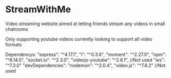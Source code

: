 # StreamWithMe
Video streaming website aimed at letting friends stream any videos 
in small chatrooms

Only supporting youtube videos currently 
looking to support all video formats 


Dependencys:
   "express": "^4.17.1",
    "i": "^0.3.6",
    "moment": "^2.27.0",
    "npm": "^6.14.5",
    "socket.io": "^2.3.0",
    "videojs-youtube": "^2.6.1", //Not used
    "ws": "^7.3.0"
  "devDependencies":
    "nodemon": "^2.0.4",
    "video.js": "^7.8.2" //Not used
